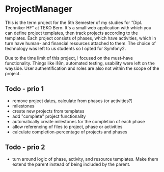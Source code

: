 ProjectManager
==============

This is the term project for the 5th Semester of my studies for "Dipl. Techniker HF" at TEKO Bern.
It's a small web application with which you can define project templates, then track projects according to the templates. Each project consists of phases, which have activities, which in turn have human- and financial resources attached to them. The choice of technology was left to us students so I opted for Symfony2.

Due to the time limit of this project, I focused on the must-have functionality. Things like i18n, automated testing, usability were left on the wayside. User authentification and roles are also not within the scope of the project.


Todo - prio 1
-------------
* remove project dates, calculate from phases (or activities?)
* milestones
* create new projects from templates
* add "complete" project functionality
* automatically create milestones for the completion of each phase
* allow referencing of files to project, phase or activities
* calculate completion-percentage of projects and phases

Todo - prio 2
-------------

* turn around logic of phase, activity, and resource templates. Make them extend the parent instead of being included by the parent.
